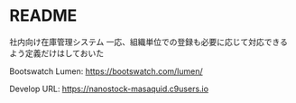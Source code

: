 # README

社内向け在庫管理システム
一応、組織単位での登録も必要に応じて対応できるよう定義だけはしておいた

Bootswatch Lumen:
https://bootswatch.com/lumen/

Develop URL:
https://nanostock-masaquid.c9users.io
